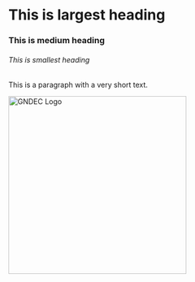 <!DOCTYPE html>
<html>
 <head>
   <title>My first webpage</title>
 </head>
 <body>
   <h1>This is largest heading</h1>
   <h3>This is medium heading</h3>
   <h6>This is smallest heading</h6>
   <p>This is a paragraph with a very short text.</p>
   <img src="C:\Users\HP\Downloads\logo.jpeg" alt="GNDEC Logo" width="350" />
  </body>
 </html>
